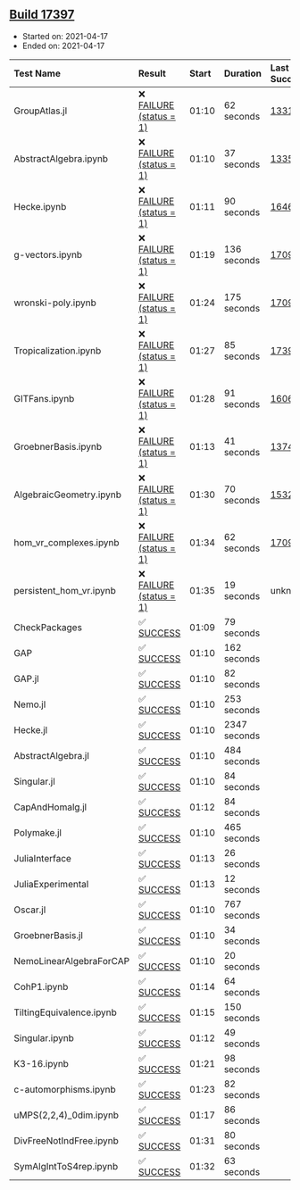 ## [Build 17397](https://oscarci.mathematik.uni-kl.de/job/oscar/17397/)

* Started on: 2021-04-17
* Ended on: 2021-04-17

| Test Name    | Result | Start | Duration | Last Success | First Failure |
|:-------------|:-------|:------|:---------|:-------------|:--------------|
| GroupAtlas.jl | ❌ [FAILURE (status = 1)](https://oscarci.mathematik.uni-kl.de/job/oscar/17397/artifact/logs/build-17397/GroupAtlas.jl.log) | 01:10 | 62 seconds | [13311](https://oscarci.mathematik.uni-kl.de/job/oscar/13311/) | [13312](https://oscarci.mathematik.uni-kl.de/job/oscar/13312/) |
| AbstractAlgebra.ipynb | ❌ [FAILURE (status = 1)](https://oscarci.mathematik.uni-kl.de/job/oscar/17397/artifact/logs/build-17397/AbstractAlgebra.ipynb.log) | 01:10 | 37 seconds | [13355](https://oscarci.mathematik.uni-kl.de/job/oscar/13355/) | [13356](https://oscarci.mathematik.uni-kl.de/job/oscar/13356/) |
| Hecke.ipynb | ❌ [FAILURE (status = 1)](https://oscarci.mathematik.uni-kl.de/job/oscar/17397/artifact/logs/build-17397/Hecke.ipynb.log) | 01:11 | 90 seconds | [16463](https://oscarci.mathematik.uni-kl.de/job/oscar/16463/) | [16464](https://oscarci.mathematik.uni-kl.de/job/oscar/16464/) |
| g-vectors.ipynb | ❌ [FAILURE (status = 1)](https://oscarci.mathematik.uni-kl.de/job/oscar/17397/artifact/logs/build-17397/g-vectors.ipynb.log) | 01:19 | 136 seconds | [17099](https://oscarci.mathematik.uni-kl.de/job/oscar/17099/) | [17100](https://oscarci.mathematik.uni-kl.de/job/oscar/17100/) |
| wronski-poly.ipynb | ❌ [FAILURE (status = 1)](https://oscarci.mathematik.uni-kl.de/job/oscar/17397/artifact/logs/build-17397/wronski-poly.ipynb.log) | 01:24 | 175 seconds | [17098](https://oscarci.mathematik.uni-kl.de/job/oscar/17098/) | [17099](https://oscarci.mathematik.uni-kl.de/job/oscar/17099/) |
| Tropicalization.ipynb | ❌ [FAILURE (status = 1)](https://oscarci.mathematik.uni-kl.de/job/oscar/17397/artifact/logs/build-17397/Tropicalization.ipynb.log) | 01:27 | 85 seconds | [17395](https://oscarci.mathematik.uni-kl.de/job/oscar/17395/) | [17396](https://oscarci.mathematik.uni-kl.de/job/oscar/17396/) |
| GITFans.ipynb | ❌ [FAILURE (status = 1)](https://oscarci.mathematik.uni-kl.de/job/oscar/17397/artifact/logs/build-17397/GITFans.ipynb.log) | 01:28 | 91 seconds | [16068](https://oscarci.mathematik.uni-kl.de/job/oscar/16068/) | [16069](https://oscarci.mathematik.uni-kl.de/job/oscar/16069/) |
| GroebnerBasis.ipynb | ❌ [FAILURE (status = 1)](https://oscarci.mathematik.uni-kl.de/job/oscar/17397/artifact/logs/build-17397/GroebnerBasis.ipynb.log) | 01:13 | 41 seconds | [13748](https://oscarci.mathematik.uni-kl.de/job/oscar/13748/) | [13749](https://oscarci.mathematik.uni-kl.de/job/oscar/13749/) |
| AlgebraicGeometry.ipynb | ❌ [FAILURE (status = 1)](https://oscarci.mathematik.uni-kl.de/job/oscar/17397/artifact/logs/build-17397/AlgebraicGeometry.ipynb.log) | 01:30 | 70 seconds | [15322](https://oscarci.mathematik.uni-kl.de/job/oscar/15322/) | [15323](https://oscarci.mathematik.uni-kl.de/job/oscar/15323/) |
| hom_vr_complexes.ipynb | ❌ [FAILURE (status = 1)](https://oscarci.mathematik.uni-kl.de/job/oscar/17397/artifact/logs/build-17397/hom_vr_complexes.ipynb.log) | 01:34 | 62 seconds | [17099](https://oscarci.mathematik.uni-kl.de/job/oscar/17099/) | [17100](https://oscarci.mathematik.uni-kl.de/job/oscar/17100/) |
| persistent_hom_vr.ipynb | ❌ [FAILURE (status = 1)](https://oscarci.mathematik.uni-kl.de/job/oscar/17397/artifact/logs/build-17397/persistent_hom_vr.ipynb.log) | 01:35 | 19 seconds | unknown | unknown |
| CheckPackages | ✅ [SUCCESS](https://oscarci.mathematik.uni-kl.de/job/oscar/17397/artifact/logs/build-17397/CheckPackages.log) | 01:09 | 79 seconds |  |  |
| GAP | ✅ [SUCCESS](https://oscarci.mathematik.uni-kl.de/job/oscar/17397/artifact/logs/build-17397/GAP.log) | 01:10 | 162 seconds |  |  |
| GAP.jl | ✅ [SUCCESS](https://oscarci.mathematik.uni-kl.de/job/oscar/17397/artifact/logs/build-17397/GAP.jl.log) | 01:10 | 82 seconds |  |  |
| Nemo.jl | ✅ [SUCCESS](https://oscarci.mathematik.uni-kl.de/job/oscar/17397/artifact/logs/build-17397/Nemo.jl.log) | 01:10 | 253 seconds |  |  |
| Hecke.jl | ✅ [SUCCESS](https://oscarci.mathematik.uni-kl.de/job/oscar/17397/artifact/logs/build-17397/Hecke.jl.log) | 01:10 | 2347 seconds |  |  |
| AbstractAlgebra.jl | ✅ [SUCCESS](https://oscarci.mathematik.uni-kl.de/job/oscar/17397/artifact/logs/build-17397/AbstractAlgebra.jl.log) | 01:10 | 484 seconds |  |  |
| Singular.jl | ✅ [SUCCESS](https://oscarci.mathematik.uni-kl.de/job/oscar/17397/artifact/logs/build-17397/Singular.jl.log) | 01:10 | 84 seconds |  |  |
| CapAndHomalg.jl | ✅ [SUCCESS](https://oscarci.mathematik.uni-kl.de/job/oscar/17397/artifact/logs/build-17397/CapAndHomalg.jl.log) | 01:12 | 84 seconds |  |  |
| Polymake.jl | ✅ [SUCCESS](https://oscarci.mathematik.uni-kl.de/job/oscar/17397/artifact/logs/build-17397/Polymake.jl.log) | 01:10 | 465 seconds |  |  |
| JuliaInterface | ✅ [SUCCESS](https://oscarci.mathematik.uni-kl.de/job/oscar/17397/artifact/logs/build-17397/JuliaInterface.log) | 01:13 | 26 seconds |  |  |
| JuliaExperimental | ✅ [SUCCESS](https://oscarci.mathematik.uni-kl.de/job/oscar/17397/artifact/logs/build-17397/JuliaExperimental.log) | 01:13 | 12 seconds |  |  |
| Oscar.jl | ✅ [SUCCESS](https://oscarci.mathematik.uni-kl.de/job/oscar/17397/artifact/logs/build-17397/Oscar.jl.log) | 01:10 | 767 seconds |  |  |
| GroebnerBasis.jl | ✅ [SUCCESS](https://oscarci.mathematik.uni-kl.de/job/oscar/17397/artifact/logs/build-17397/GroebnerBasis.jl.log) | 01:10 | 34 seconds |  |  |
| NemoLinearAlgebraForCAP | ✅ [SUCCESS](https://oscarci.mathematik.uni-kl.de/job/oscar/17397/artifact/logs/build-17397/NemoLinearAlgebraForCAP.log) | 01:10 | 20 seconds |  |  |
| CohP1.ipynb | ✅ [SUCCESS](https://oscarci.mathematik.uni-kl.de/job/oscar/17397/artifact/logs/build-17397/CohP1.ipynb.log) | 01:14 | 64 seconds |  |  |
| TiltingEquivalence.ipynb | ✅ [SUCCESS](https://oscarci.mathematik.uni-kl.de/job/oscar/17397/artifact/logs/build-17397/TiltingEquivalence.ipynb.log) | 01:15 | 150 seconds |  |  |
| Singular.ipynb | ✅ [SUCCESS](https://oscarci.mathematik.uni-kl.de/job/oscar/17397/artifact/logs/build-17397/Singular.ipynb.log) | 01:12 | 49 seconds |  |  |
| K3-16.ipynb | ✅ [SUCCESS](https://oscarci.mathematik.uni-kl.de/job/oscar/17397/artifact/logs/build-17397/K3-16.ipynb.log) | 01:21 | 98 seconds |  |  |
| c-automorphisms.ipynb | ✅ [SUCCESS](https://oscarci.mathematik.uni-kl.de/job/oscar/17397/artifact/logs/build-17397/c-automorphisms.ipynb.log) | 01:23 | 82 seconds |  |  |
| uMPS(2,2,4)_0dim.ipynb | ✅ [SUCCESS](https://oscarci.mathematik.uni-kl.de/job/oscar/17397/artifact/logs/build-17397/uMPS-2-2-4-_0dim.ipynb.log) | 01:17 | 86 seconds |  |  |
| DivFreeNotIndFree.ipynb | ✅ [SUCCESS](https://oscarci.mathematik.uni-kl.de/job/oscar/17397/artifact/logs/build-17397/DivFreeNotIndFree.ipynb.log) | 01:31 | 80 seconds |  |  |
| SymAlgIntToS4rep.ipynb | ✅ [SUCCESS](https://oscarci.mathematik.uni-kl.de/job/oscar/17397/artifact/logs/build-17397/SymAlgIntToS4rep.ipynb.log) | 01:32 | 63 seconds |  |  |
